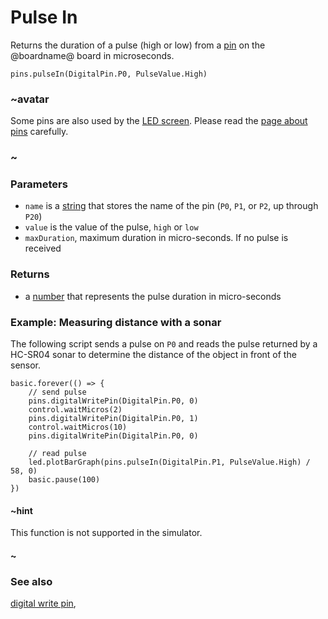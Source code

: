 # Pulse In

Returns the duration of a pulse (high or low) from a [pin](/device/pins) on
the @boardname@ board in microseconds.

```sig
pins.pulseIn(DigitalPin.P0, PulseValue.High)
```

### ~avatar

Some pins are also used by the [LED screen](/device/screen).
Please read the [page about pins](/device/pins) carefully.

### ~

### Parameters

* ``name`` is a [string](/types/string) that stores the name of the pin (``P0``, ``P1``, or ``P2``, up through ``P20``)
* ``value`` is the value of the pulse, ``high`` or ``low``
* ``maxDuration``, maximum duration in micro-seconds. If no pulse is received 

### Returns

* a [number](/types/number) that represents the pulse duration in micro-seconds

### Example: Measuring distance with a sonar

The following script sends a pulse on ``P0`` and reads the pulse returned by a HC-SR04 sonar to determine the distance of the object in front of the sensor.

```blocks
basic.forever(() => {
    // send pulse
    pins.digitalWritePin(DigitalPin.P0, 0)
    control.waitMicros(2)
    pins.digitalWritePin(DigitalPin.P0, 1)
    control.waitMicros(10)
    pins.digitalWritePin(DigitalPin.P0, 0)

    // read pulse
    led.plotBarGraph(pins.pulseIn(DigitalPin.P1, PulseValue.High) / 58, 0)
    basic.pause(100)
})
```

#### ~hint

This function is not supported in the simulator.

#### ~

### See also

[digital write pin](/reference/pins/digital-write-pin),
